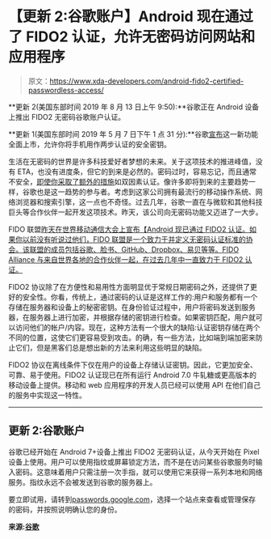 # 【更新 2:谷歌账户】Android 现在通过了 FIDO2 认证，允许无密码访问网站和应用程序

> 原文：<https://www.xda-developers.com/android-fido2-certified-passwordless-access/>

**更新 2(美国东部时间 2019 年 8 月 13 日上午 9:50):**谷歌正在 Android 设备上推出 FIDO2 无密码谷歌账户认证。

**更新 1(美国东部时间 2019 年 5 月 7 日下午 1 点 31 分):**谷歌[宣布](https://gsuiteupdates.googleblog.com/2019/05/android-phones-security-key-available.html)这一新功能全面上市，允许你将手机用作两步认证的安全密钥。

生活在无密码的世界是许多科技爱好者梦想的未来。关于这项技术的推进峰值，没有 ETA，也没有进度条，但它的到来是必然的。密码过时，容易忘记，而且通常不安全，[即使你采取了额外的措施](https://www.xda-developers.com/facebook-gave-advertisers-phone-number-2fa/)如双因素认证。像许多即将到来的主要趋势一样，谷歌也是这一趋势的参与者。考虑到这家公司拥有最流行的移动操作系统、网络浏览器和搜索引擎，这一点也不奇怪。过去几年，谷歌一直在与微软和其他科技巨头等合作伙伴一起开发这项技术。昨天，该公司向无密码功能又迈进了一大步。

FIDO 联盟[昨天在世界移动通信大会上宣布【Android 现已通过 FIDO2 认证。如果你以前没有听说过他们，FIDO 联盟是一个致力于并定义无密码认证标准的协会。该联盟的成员包括谷歌、脸书、GitHub、Dropbox、易贝等等。FIDO Alliance 与来自世界各地的合作伙伴一起，在过去几年中一直致力于 FIDO2 认证。](https://fidoalliance.org/android-now-fido2-certified-accelerating-global-migration-beyond-passwords/)

FIDO2 协议除了在方便性和易用性方面明显优于常规日期密码之外，还提供了更好的安全性。你看，传统上，通过密码的认证是这样工作的:用户和服务都有一个存储在服务器和设备上的秘密密钥。在身份验证过程中，用户将密码发送到服务器，在服务器上进行加密，并根据存储的密钥进行检查。如果密钥匹配，用户就可以访问他们的帐户/内容。现在，这种方法有一个很大的缺陷:认证密钥存储在两个不同的位置，这使它们更容易受到攻击。的确，有一些方法，比如端到端加密来防止它们，但是黑客们总是想出新的方法来利用这些明显的缺陷。

FIDO2 协议在离线条件下仅在用户的设备上存储认证密钥。因此，它更加安全、可靠、易于使用。FIDO2 认证现已在所有运行 Android 7.0 牛轧糖或更高版本的移动设备上提供。移动和 web 应用程序的开发人员已经可以使用 API 在他们自己的服务中实现这一特性。

* * *

## 更新 2:谷歌账户

谷歌已经开始在 Android 7+设备上推出 FIDO2 无密码认证，从今天开始在 Pixel 设备上使用。用户可以使用指纹或屏幕锁定方法，而不是在访问某些谷歌服务时输入密码。这意味着用户只需注册一次手指，就可以使用它来获得一系列本地和网络服务。指纹永远不会被发送到谷歌的服务器上。

要立即试用，请转到[passwords.google.com](https://passwords.google.com/)，选择一个站点来查看或管理保存的密码，并按照说明确认您的身份。

**来源:[谷歌](https://security.googleblog.com/2019/08/making-authentication-even-easier-with_12.html)**